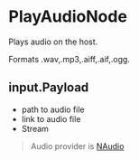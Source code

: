 # PlayAudioNode

Plays audio on the host.

Formats .wav,.mp3,.aiff,.aif,.ogg.

## input.Payload
- path to audio file
- link to audio file
- Stream

> Audio provider is [NAudio](https://github.com/naudio/NAudio/)
